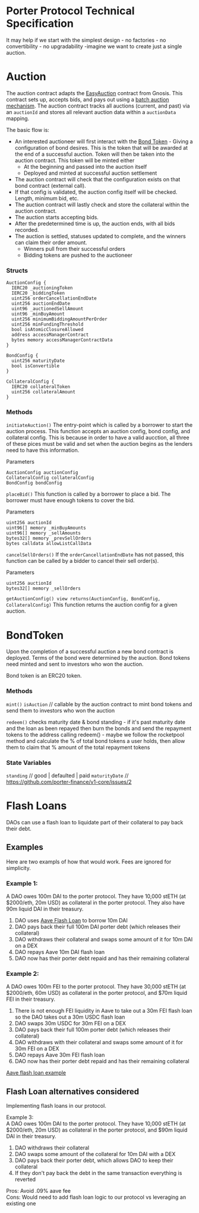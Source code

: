# Porter Protocol Technical Specification 

It may help if we start with the simplest design - no factories - no convertibility - no upgradability -imagine we want to create just a single auction. 


# Auction
The auction contract adapts the [EasyAuction](https://github.com/gnosis/ido-contracts#easyauction) contract from Gnosis. This contract sets up, accepts bids, and pays out using a [batch auction mechanism](https://github.com/gnosis/ido-contracts#the-batch-auction-mechanism). The auction contract tracks all auctions (current, and past) via an `auctionId` and stores all relevant auction data within a `auctionData` mapping. 

The basic flow is:
  - An interested auctioneer will first interact with the [Bond Token](#BondToken) - Giving a configuration of bond desires. This is the token that will be awarded at the end of a successful auction. Token will then be taken into the auction contract. This token will be minted either
    - At the beginning and passed into the auction itself
    - Deployed and minted at successful auction settlement
  - The auction contract will check that the configuration exists on that bond contract (external call).
  - If that config is validated, the auction config itself will be checked. Length, minimum bid, etc.
  - The auction contract will lastly check and store the collateral within the auction contract.
  - The auction starts accepting bids.
  - After the predetermined time is up, the auction ends, with all bids recorded.
  - The auction is settled, statuses updated to complete, and the winners can claim their order amount.
    - Winners pull from their successful orders
    - Bidding tokens are pushed to the auctioneer

### Structs
```
AuctionConfig {
  IERC20 _auctioningToken
  IERC20 _biddingToken
  uint256 orderCancellationEndDate
  uint256 auctionEndDate
  uint96 _auctionedSellAmount
  uint96 _minBuyAmount
  uint256 minimumBiddingAmountPerOrder
  uint256 minFundingThreshold
  bool isAtomicClosureAllowed
  address accessManagerContract
  bytes memory accessManagerContractData
}
```
```
BondConfig {
  uint256 maturityDate
  bool isConvertible
}
```
```
CollateralConfig {
  IERC20 collateralToken
  uint256 collateralAmount
}
```
### Methods
`initiateAuction()` The entry-point which is called by a borrower to start the auction process. This function accepts an auction config, bond config, and collateral config. This is because in order to have a valid aucction, all three of these pices must be valid and set when the auction begins as the lenders need to have this information.

Parameters
```
AuctionConfig auctionConfig
CollateralConfig collateralConfig
BondConfig bondConfig
```

`placeBid()` This function is called by a borrower to place a bid. The borrower must have enough tokens to cover the bid.

Parameters
```
uint256 auctionId
uint96[] memory _minBuyAmounts
uint96[] memory _sellAmounts
bytes32[] memory _prevSellOrders
bytes calldata allowListCallData
```
`cancelSellOrders()` If the `orderCancellationEndDate` has not passed, this function can be called by a bidder to cancel their sell order(s).

Parameters
```
uint256 auctionId
bytes32[] memory _sellOrders
```

`getAuctionConfig() view returns(AuctionConfig, BondConfig, CollateralConfig)` This function returns the auction config for a given auction.

# BondToken
Upon the completion of a successful auction a new bond contract is deployed. Terms of the bond were determined by the auction. Bond tokens need minted and sent to investors who won the auction. 

Bond token is an ERC20 token. 

### Methods
`mint()` `isAuction` // callable by the auction contract to mint bond tokens and send them to investors who won the auction

`redeem()`  checks maturity date & bond standing - if it's past maturity date and the loan as been repayed then burn the bonds and send the repayment tokens to the address calling redeem() - maybe we follow the rocketpool method and calculate the % of total bond tokens a user holds, then allow them to claim that % amount of the total repayment tokens

### State Variables
`standing` // good | defaulted | paid 
`maturityDate` // https://github.com/porter-finance/v1-core/issues/2

# Flash Loans
DAOs can use a flash loan to liquidate part of their collateral to pay back their debt. 

## Examples
Here are two exampls of how that would work. Fees are ignored for simplicity. 

### Example 1:  
A DAO owes 100m DAI to the porter protocol. They have 10,000 stETH (at $2000/eth, 20m USD) as collateral in the porter protocol. They also have 90m liquid DAI in their treasury. 
1. DAO uses [Aave Flash Loan](https://docs.aave.com/developers/guides/flash-loans) to borrow 10m DAI
2. DAO pays back their full 100m DAI porter debt (which releases their collateral)
3. DAO withdraws their collateral and swaps some amount of it for 10m DAI on a DEX
4. DAO repays Aave 10m DAI flash loan
5. DAO now has their porter debt repaid and has their remaining collateral 

### Example 2:  
A DAO owes 100m FEI to the porter protocol. They have 30,000 stETH (at $2000/eth, 60m USD) as collateral in the porter protocol, and $70m liquid FEI in their treasury. 
1. There is not enough FEI liquidity in Aave to take out a 30m FEI flash loan so the DAO takes out a 30m USDC flash loan
2. DAO swaps 30m USDC for 30m FEI on a DEX
3. DAO pays back their full 100m porter debt (which releases their collateral)
4. DAO withdraws with their collateral and swaps some amount of it for 30m FEI on a DEX
5. DAO repays Aave 30m FEI flash loan
6. DAO now has their porter debt repaid and has their remaining collateral 


[Aave flash loan example](https://github.com/aave/code-examples-protocol/tree/main/V2/Flash%20Loan%20-%20Batch)

## Flash Loan alternatives considered
Implementing flash loans in our protocol. 

Example 3: \
A DAO owes 100m DAI to the porter protocol. They have 10,000 stETH (at $2000/eth, 20m USD) as collateral in the porter protocol, and $90m liquid DAI in their treasury. 
1. DAO withdraws their collateral
2. DAO swaps some amount of the collateral for 10m DAI with a DEX
3. DAO pays back their porter debt, which allows DAO to keep their collateral
4. If they don't pay back the debt in the same transaction everything is reverted

Pros: Avoid .09% aave fee \
Cons: Would need to add flash loan logic to our protocol vs leveraging an existing one 
